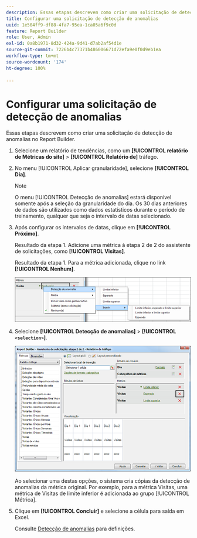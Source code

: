 ```yaml
---
description: Essas etapas descrevem como criar uma solicitação de detecção de anomalias no Report Builder.
title: Configurar uma solicitação de detecção de anomalias
uuid: 1e504ff9-df88-4fa7-95ea-1ca05a6f9c0d
feature: Report Builder
role: User, Admin
exl-id: 0a8b1971-8d32-424a-9d41-d7ab2af54d1e
source-git-commit: 7226b4c77371b486006671d72efa9e0f0d9eb1ea
workflow-type: tm+mt
source-wordcount: '174'
ht-degree: 100%

---
```


# Configurar uma solicitação de detecção de anomalias

Essas etapas descrevem como criar uma solicitação de detecção de anomalias no Report Builder.

1. Selecione um relatório de tendências, como um **[!UICONTROL relatório de Métricas do site]** > **[!UICONTROL Relatório de]** tráfego.
1. No menu [!UICONTROL Aplicar granularidade], selecione **[!UICONTROL Dia]**.

   >[!NOTE]
   >
   >O menu [!UICONTROL Detecção de anomalias] estará disponível somente após a seleção da granularidade do dia. Os 30 dias anteriores de dados são utilizados como dados estatísticos durante o período de treinamento, qualquer que seja o intervalo de datas selecionado.

1. Após configurar os intervalos de datas, clique em **[!UICONTROL Próximo]**.

   Resultado da etapa 1. Adicione uma métrica à etapa 2 de 2 do assistente de solicitações, como **[!UICONTROL Visitas]**.

   Resultado da etapa 1. Para a métrica adicionada, clique no link **[!UICONTROL Nenhum]**.

   ![Resultado da etapa](assets/anomaly_select.png)

1. Selecione **[!UICONTROL Detecção de anomalias]** > **[!UICONTROL `<selection>`]**.

   ![Informações da etapa](assets/anomaly_visit.png)

   Ao selecionar uma destas opções, o sistema cria cópias da detecção de anomalias da métrica original. Por exemplo, para a métrica Visitas, uma métrica de Visitas de limite inferior é adicionada ao grupo [!UICONTROL Métrica].
1. Clique em **[!UICONTROL Concluir]** e selecione a célula para saída em Excel.

   Consulte [Detecção de anomalias](/help/analyze/analysis-workspace/virtual-analyst/c-anomaly-detection/anomaly-detection.md) para definições.
